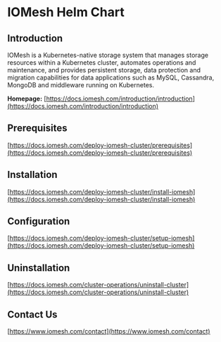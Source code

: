 # IOMesh Helm Chart

## Introduction

IOMesh is a Kubernetes-native storage system that manages storage resources within a Kubernetes cluster, automates operations and maintenance, and provides persistent storage, data protection and migration capabilities for data applications such as MySQL, Cassandra, MongoDB and middleware running on Kubernetes.

**Homepage:** [https://docs.iomesh.com/introduction/introduction](https://docs.iomesh.com/introduction/introduction)

## Prerequisites

[https://docs.iomesh.com/deploy-iomesh-cluster/prerequisites](https://docs.iomesh.com/deploy-iomesh-cluster/prerequisites)

## Installation

[https://docs.iomesh.com/deploy-iomesh-cluster/install-iomesh](https://docs.iomesh.com/deploy-iomesh-cluster/install-iomesh)

## Configuration

[https://docs.iomesh.com/deploy-iomesh-cluster/setup-iomesh](https://docs.iomesh.com/deploy-iomesh-cluster/setup-iomesh)

## Uninstallation

[https://docs.iomesh.com/cluster-operations/uninstall-cluster](https://docs.iomesh.com/cluster-operations/uninstall-cluster)

## Contact Us

[https://www.iomesh.com/contact](https://www.iomesh.com/contact)
